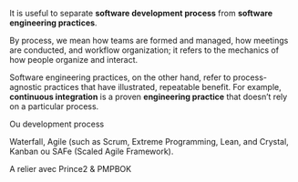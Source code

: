 It is useful to separate **software development process** from **software engineering practices**. 

By process, we mean how teams are formed and managed, how meetings are conducted, and workflow organization; it refers to the mechanics of how people organize and interact. 

Software engineering practices, on the other hand, refer to process-agnostic practices that have illustrated, repeatable benefit. For example, **continuous integration** is a proven **engineering practice** that doesn’t rely on a particular process.


Ou development process

Waterfall, Agile (such as Scrum, Extreme Programming, Lean, and Crystal, Kanban ou SAFe (Scaled Agile Framework).


A relier avec Prince2 & PMPBOK
